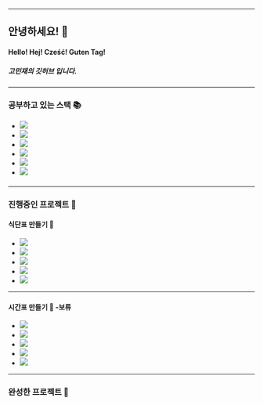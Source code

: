 * * *
## 안녕하세요! 👋 
#### Hello! Hej! Cześć! Guten Tag!  
##### 고민재의 깃허브 입니다.
* * *
### 공부하고 있는 스택 📚
+ <img src="https://img.shields.io/badge/python-3776AB?style=flat-square&logo=python&logoColor=white">
+ <img src="https://img.shields.io/badge/html5-E34F26?style=flat-square&logo=html5&logoColor=white">
+ <img src="https://img.shields.io/badge/css-1572B6?style=flat-square&logo=css3&logoColor=white">
+ <img src="https://img.shields.io/badge/javascript-F7DF1E?style=flat-square&logo=javascript&logoColor=black">
+ <img src="https://img.shields.io/badge/node.js-339933?style=flat-square&logo=Node.js&logoColor=white">
+ <img src="https://img.shields.io/badge/express-000000?style=flat-square&logo=express&logoColor=white">
####
* * *

### 진행중인 프로젝트 📑
#### 식단표 만들기 📰
+ <img src="https://img.shields.io/badge/html5-E34F26?style=flat-square&logo=html5&logoColor=white">
+ <img src="https://img.shields.io/badge/css-1572B6?style=flat-square&logo=css3&logoColor=white">
+ <img src="https://img.shields.io/badge/javascript-F7DF1E?style=flat-square&logo=javascript&logoColor=black">
+ <img src="https://img.shields.io/badge/node.js-339933?style=flat-square&logo=Node.js&logoColor=white">
+ <img src="https://img.shields.io/badge/express-000000?style=flat-square&logo=express&logoColor=white">
* * *
#### 시간표 만들기 📅 -보류
+ <img src="https://img.shields.io/badge/html5-E34F26?style=flat-square&logo=html5&logoColor=white">
+ <img src="https://img.shields.io/badge/css-1572B6?style=flat-square&logo=css3&logoColor=white">
+ <img src="https://img.shields.io/badge/javascript-F7DF1E?style=flat-square&logo=javascript&logoColor=black">
+ <img src="https://img.shields.io/badge/node.js-339933?style=flat-square&logo=Node.js&logoColor=white">
+ <img src="https://img.shields.io/badge/express-000000?style=flat-square&logo=express&logoColor=white">
* * *
### 완성한 프로젝트 📑
